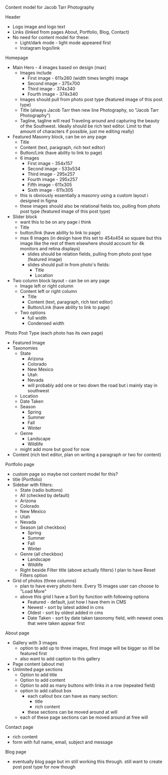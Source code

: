 Content model for Jacob Tarr Photography

Header
- Logo image and logo text
- Links (linked from pages About, Portfolio, Blog, Contact)
- No need for content model for these:
  - Light/dark mode - light mode appeared first
  - Instagram logo/link

Homepage
  - Main Hero - 4 images based on design (max)
    - Images include
      - First image - 611x260 (width times length) image
      - Second image - 375x700
      - Third image - 374x340
      - Fourth image - 374x340
    - Images should pull from photo post type (featured image of this post type)
    - Title (always Jacob Tarr then new line Photography, so "Jacob Tarr Photography")
    - Tagline, tagline will read Traveling around and capturing the beauty of the Southwest. Ideally should be rich text editor. Limit to that amount of characters if possible, just me editing really)
  - Featured Masonry block, can be on any page
    - Title
    - Content (text, paragraph, rich text editor)
    - Button/Link (have ability to link to page)
    - 6 images
      - First image - 354x157
      - Second image - 533x534
      - Third image - 295x257
      - Fourth image - 295x257
      - Fifth image - 611x305
      - Sixth image - 611x305
    - this is obviously essentially a masonry using a custom layout i designed in figma
    - these images should also be relational fields too, pulling from photo post type (featured image of this post type)
  - Slider block
    - want this to be on any page i think
    - Title
    - button/link (have ability to link to page)
    - max 8 images (in design have this set to 454x454 so square but this image like the rest of them elsewhere should account for 4k monitors and retina displays)
      - slides should be relation fields, pulling from photo post type (featured image)
      - slides should pull in from photo's fields:
        - Title
        - Location
  - Two column block layout - can be on any page
    - Image left or right column
    - Content left or right column
      - Title
      - Content (text, paragraph, rich text editor)
      - Button/Link (have ability to link to page)
    - Two options
      - full width
      - Condensed width

Photo Post Type (each photo has its own page)
  - Featured Image
  - Taxonomies
    - State
      - Arizona
      - Colorado
      - New Mexico
      - Utah
      - Nevada
      - will probably add one or two down the road but i mainly stay in southwest
    - Location
    - Date Taken
    - Season
      - Spring
      - Summer
      - Fall
      - Winter
    - Genre
      - Landscape
      - Wildlife
    - might add more but good for now
  - Content (rich text editor, plan on writing a paragraph or two for content)

Portfolio page
- custom page so maybe not content model for this?
- title (Portfolio)
- Sidebar with filters:
   - State (radio buttons)
    - All (checked by default)
    - Arizona
    - Colorado
    - New Mexico
    - Utah
    - Nevada
  - Season (all checkbox)
    - Spring
    - Summer
    - Fall
    - Winter
  - Genre (all checkbox)
    - Landscape
    - Wildlife
  - Right beside Filter title (above actually filters) I plan to have Reset Filters option
- Grid of photos (three columns)
  - plan to have every photo here. Every 15 images user can choose to "Load More"
  - above this grid I have a Sort by function with following options
    - Featured - default, just how I have them in CMS
    - Newest - sort by latest added in cms
    - Oldest - sort by oldest added in cms
    - Date Taken - sort by date taken taxonomy field, with newest ones that were taken appear first


About page
  - Gallery with 3 images
    - option to add up to three images, first image will be bigger so itll be featured first
    - also want to add caption to this gallery
  - Page content (about me)
  - Unlimited page sections
    - Option to add title
    - Option to add content
    - Option to add as many buttons with links in a row (repeated field)
    - option to add callout box
      - each callout box can have as many section:
        - title
        - rich content
      - these sections can be moved around at will
    - each of these page sections can be moved around at free will

Contact page
- rich content
- form with full name, email, subject and message

Blog page
- eventually blog page but im still working this through. still want to create post post type for now though